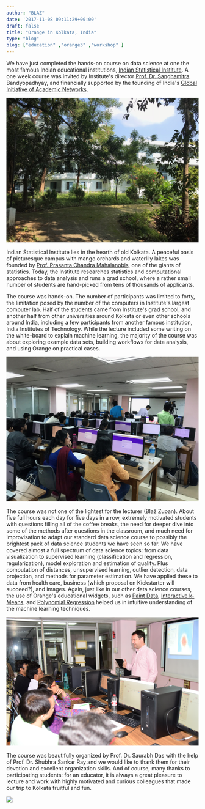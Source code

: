 ```yaml
---
author: "BLAZ"
date: '2017-11-08 09:11:29+00:00'
draft: false
title: "Orange in Kolkata, India"
type: "blog"
blog: ["education" ,"orange3" ,"workshop" ]
---
```


We have just completed the hands-on course on data science at one the most famous Indian educational institutions, [Indian Statistical Institute](http://www.isical.ac.in). A one week course was invited by Institute's director [Prof. Dr. Sanghamitra ](http://www.isical.ac.in/~sanghami/)Bandyopadhyay, and financially supported by the founding of India's [Global Initiative of Academic Networks](http://www.gian.iitkgp.ac.in).

![](isi-house-mahalanobis.jpg)

Indian Statistical Institute lies in the hearth of old Kolkata. A peaceful oasis of picturesque campus with mango orchards and waterlily lakes was founded by [Prof. Prasanta Chandra Mahalanobis](https://en.wikipedia.org/wiki/Prasanta_Chandra_Mahalanobis), one of the giants of statistics. Today, the Institute researches statistics and computational approaches to data analysis and runs a grad school, where a rather small number of students are hand-picked from tens of thousands of applicants.

The course was hands-on. The number of participants was limited to forty, the limitation posed by the number of the computers in Institute's largest computer lab. Half of the students came from Institute's grad school, and another half from other universities around Kolkata or even other schools around India, including a few participants from another famous institution, India Institutes of Technology. While the lecture included some writing on the white-board to explain machine learning, the majority of the course was about exploring example data sets, building workflows for data analysis, and using Orange on practical cases.

![](isi-lecture-room.jpg)

The course was not one of the lightest for the lecturer (Blaž Zupan). About five full hours each day for five days in a row, extremely motivated students with questions filling all of the coffee breaks, the need for deeper dive into some of the methods after questions in the classroom, and much need for improvisation to adapt our standard data science course to possibly the brightest pack of data science students we have seen so far. We have covered almost a full spectrum of data science topics: from data visualization to supervised learning (classification and regression, regularization), model exploration and estimation of quality. Plus computation of distances, unsupervised learning, outlier detection, data projection, and methods for parameter estimation. We have applied these to data from health care, business (which proposal on Kickstarter will succeed?), and images. Again, just like in our other data science courses, the use of Orange's educational widgets, such as [Paint Data](/widget-catalog/data/paintdata/), [Interactive k-Means](/widget-catalog/educational/interactive-kmeans/), and [Polynomial Regression](/widget-catalog/educational/polynomial-regression/) helped us in intuitive understanding of the machine learning techniques.

![](isi-lecture.jpg)

The course was beautifully organized by Prof. Dr. Saurabh Das with the help of Prof. Dr. Shubhra Sankar Ray and we would like to thank them for their devotion and excellent organization skills. And of course, many thanks to participating students: for an educator, it is always a great pleasure to lecture and work with highly motivated and curious colleagues that made our trip to Kolkata fruitful and fun.

![](isi-participants.jpg)
